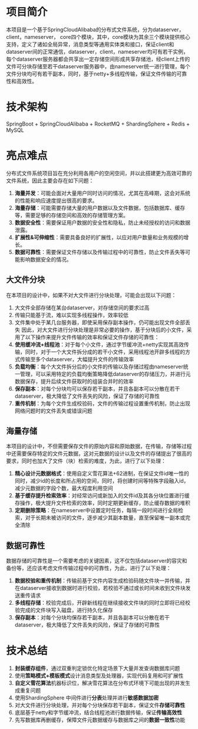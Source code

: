 # 项目简介
本项目是一个基于SpringCloudAlibaba的分布式文件系统，分为dataserver，client，nameserver， core四个模块，其中，core模块为其余三个模块提供核心支持，定义了诸如全局异常，消息类型等通用实体类和接口，保证client和dataserver间的正常通信，dataserver，client，nameserver均可有若干实例，每个dataserver服务器都会共享出一定存储空间形成共享存储池，经client上传的文件可分块存储至若干dataserver服务器中，由nameserver统一进行管理，每个文件分块均可有若干副本，同时，基于netty+多线程传输，保证文件传输的可靠性和高效性。
# 技术架构
SpringBoot + SpringCloudAlibaba + RocketMQ + ShardingSphere + Redis + MySQL 
# 亮点难点  
分布式文件系统项目旨在充分利用各用户的空闲空间，并以此搭建更为高效可靠的文件系统，因此主要会存在如下问题：
1. **海量并发**：可能会面对大量用户同时访问的情况，尤其在高峰期，这会对系统的性能和响应速度提出很高的要求。  
2. **海量存储**：可能需要存储大量的用户数据以及文件数据，包括数据库、缓存等，需要足够的存储空间和高效的存储管理方案。  
3. **数据安全性**：需要保证用户数据的安全性和隐私，防止未经授权的访问和数据泄露。  
4. **扩展性&可伸缩性**：需要具备良好的扩展性，以应对用户数量和业务规模的增长。 
5. **数据可靠性**：需要保证文件存储以及传输过程中的可靠性，防止文件丢失等可能影响数据安全的情况。
## 大文件分块
在本项目的设计中，如果不对大文件进行分块处理，可能会出现以下问题：
1. 大文件全部存储在某台dataserver，对存储空间的要求过高
2. 传输只能基于流，难以实现多线程操作，效率较低
3. 文件集中处于某几台服务器，即使采用保存副本操作，仍可能出现文件全部丢失
因此，对大文件进行分块处理是非常必要的操作，基于分块后的小文件，采用了以下操作来提升文件传输的效率和保证文件存储的可靠性：
1. **使用缓冲流+线程池**：对于每个小文件，通过字节缓冲流+netty实现其高效传输，同时，对于一个大文件拆分成的若干小文件，采用线程池开辟多线程的方式传输至多个dataserver，大幅提升文件的传输效率
2. **负载均衡**：每个大文件拆分后的小文件的传输以及存储过程由nameserver统一管理，可以采用特定的负载均衡策略降低dataserver的存储压力，并进行元数据保存，提升后续文件获取时的组装合并时的效率
3. **保存副本**：对每个分块均可以保存若干副本，并且各副本可以分散在若干dataserver，极大降低了文件丢失的风险，保证了存储的可靠性
4. **重传机制**：为每个文件生成校验码，文件的传输过程设置重传机制，防止出现网络问题时的文件丢失或错误问题
## 海量存储
本项目的设计中，不但需要保存文件的原始内容和原始数据，在传输，存储等过程中还需要保存特定的文件元数据，这对元数据的设计以及文件的存储提出了很高的要求，同时也加大了文件（块）检索的难度，为此，进行了以下处理：
1. **精心设计元数据格式**：使用自定义雪花算法+62进制，在保证文件id唯一性的同时，减少id的长度和所占用的空间，同时，将创建时间等特殊字段融入id，减少元数据的字段个数，最大程度利用空间
2. **基于缓存提升检索效率**：对经常访问或新加入的文件id及其各分块位置进行缓存操作，极大提升文件检索的效率，同时定期更新缓存，防止缓存数据的堆积
3. **定期删除策略**：在nameserver中设置定时任务，每隔一段时间进行全局检索，对于长期未被访问的文件，逐步减少其副本数量，直至保留唯一副本或完全清除
## 数据可靠性
数据存储的可靠性是一个需要考虑的关键因素，这不仅包括dataserver的容灾和备份等，还应该考虑文件传输过程中的可靠性，为此，进行了以下处理：
1. **数据校验和重传机制**：传输前基于文件内容生成检验码随文件块一并传输，并在dataserver接收到数据时进行校验，若校验不通过或长时间未收到文件块发送重传请求
2. **多线程存储**：校验完成后，开辟新线程在继续接收文件块的同时立即将已经校验完成的文件块写入磁盘，进行持久化保存
3. **保存副本**：对每个分块均保存若干副本，并且各副本可以分散在若干dataserver，极大降低了文件丢失的风险，保证了存储的可靠性
# 技术总结
1. **封装缓存组件**，通过双重判定锁优化特定场景下大量并发查询数据库问题
2. 使用**策略模式+模板模式**设计消息类型及处理器，实现代码复用和可扩展性
3. **自定义雪花算法**机器标识位，解决雪花算法在分布式环境下可能出现的并发生成重复问题
4. 使用ShardingSphere 中间件进行**分表**处理并进行**敏感数据加密**
5. 对大文件进行分块处理，并对每个分块保存若干副本，保证文件**存储可靠性**
6. 底层基于netty和字节缓冲流，结合线程池进行数据传输，保证**传输高效性**
7. 先写数据库再删缓存，保障文件元数据缓存与数据库之间的**数据一致性**功能

